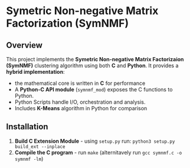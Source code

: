 # Symetric Non-negative Matrix Factorization (SymNMF)

## Overview
This project implements the **Symetric Non-negative Matrix Factorizaion (SymNMF)** clustering algorithm using both **C** and **Python**.
It provides a **hybrid implementation**:
- the mathematical core is written in **C** for performance
- A **Python-C API module** (`symnmf_mod`) exposes the C functions to Python.
- Python Scripts handle I/O, orchestration and analysis.
- Includes **K-Means** algorithm in Python for comparison

## Installation
1. **Build C Extension Module** - using `setup.py` run: `python3 setup.py build_ext --inplace`
2. **Compile the C program** - run `make` (alternitavely run `gcc symnmf.c -o symnmf -lm`)